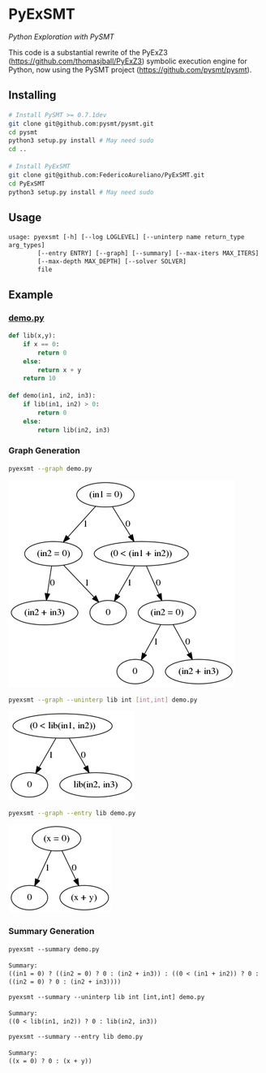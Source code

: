 # PyExSMT
*Python Exploration with PySMT*

This code is a substantial rewrite of the PyExZ3 (https://github.com/thomasjball/PyExZ3) symbolic execution engine for Python, now using the PySMT project (https://github.com/pysmt/pysmt).

## Installing
```bash
# Install PySMT >= 0.7.1dev
git clone git@github.com:pysmt/pysmt.git
cd pysmt
python3 setup.py install # May need sudo
cd ..

# Install PyExSMT
git clone git@github.com:FedericoAureliano/PyExSMT.git
cd PyExSMT
python3 setup.py install # May need sudo
```

## Usage
```
usage: pyexsmt [-h] [--log LOGLEVEL] [--uninterp name return_type arg_types]
        [--entry ENTRY] [--graph] [--summary] [--max-iters MAX_ITERS]
        [--max-depth MAX_DEPTH] [--solver SOLVER]
        file
```

## Example

### [demo.py](/examples/demo.py)

```python
def lib(x,y):
    if x == 0:
        return 0
    else:
        return x + y
    return 10

def demo(in1, in2, in3):
    if lib(in1, in2) > 0:
        return 0
    else:
        return lib(in2, in3)
```

### Graph Generation

```bash
pyexsmt --graph demo.py
```

![demo graph](/images/demo.png)

```bash
pyexsmt --graph --uninterp lib int [int,int] demo.py
```

![demo graph](/images/demolib.png)

```bash
pyexsmt --graph --entry lib demo.py
```

![demo graph](/images/lib.png)

### Summary Generation

```
pyexsmt --summary demo.py

Summary:
((in1 = 0) ? ((in2 = 0) ? 0 : (in2 + in3)) : ((0 < (in1 + in2)) ? 0 : ((in2 = 0) ? 0 : (in2 + in3))))
```

```
pyexsmt --summary --uninterp lib int [int,int] demo.py

Summary:
((0 < lib(in1, in2)) ? 0 : lib(in2, in3))
```

```
pyexsmt --summary --entry lib demo.py

Summary:
((x = 0) ? 0 : (x + y))
```